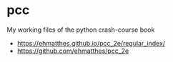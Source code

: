 # pcc
My working files of the python crash-course book
* https://ehmatthes.github.io/pcc_2e/regular_index/
* https://github.com/ehmatthes/pcc_2e
